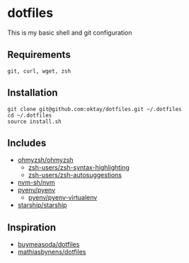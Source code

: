 # dotfiles
This is my basic shell and git configuration

## Requirements
```
git, curl, wget, zsh
```

## Installation
```shell
git clone git@github.com:oktay/dotfiles.git ~/.dotfiles
cd ~/.dotfiles
source install.sh
```

## Includes
- [ohmyzsh/ohmyzsh](https://github.com/ohmyzsh/ohmyzsh)
  - [zsh-users/zsh-syntax-highlighting](https://github.com/zsh-users/zsh-syntax-highlighting/blob/master/INSTALL.md)
  - [zsh-users/zsh-autosuggestions](https://github.com/zsh-users/zsh-autosuggestions)
- [nvm-sh/nvm](https://github.com/nvm-sh/nvm)
- [pyenv/pyenv](https://github.com/pyenv/pyenv)
  - [pyenv/pyenv-virtualenv](https://github.com/pyenv/pyenv-virtualenv.git)
- [starship/starship](https://github.com/starship/starship)

## Inspiration 
- [buymeasoda/dotfiles](https://github.com/buymeasoda/dotfiles/)
- [mathiasbynens/dotfiles](https://github.com/mathiasbynens/dotfiles)